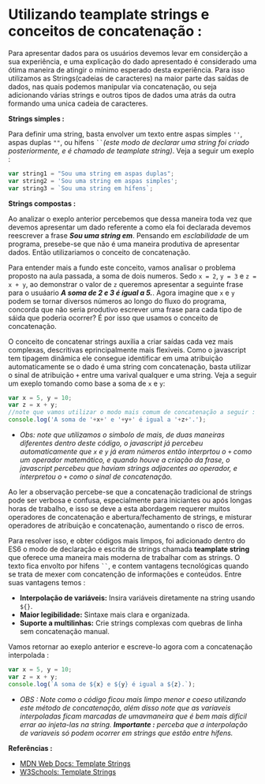 # Utilizando teamplate strings e conceitos de concatenação :

Para apresentar dados para os usuários devemos levar em considerção a sua experiência, e uma explicação do dado apresentado é considerado uma ótima maneira de atingir o mínimo esperado desta experiência. Para isso utilizamos as Strings(cadeias de caracteres) na maior parte das saídas de dados, nas quais podemos manipular via concatenação, ou seja adicionando várias strings e outros tipos de dados uma atrás da outra formando uma unica cadeia de caracteres.

**Strings simples :**

Para definir uma string, basta envolver um texto entre aspas simples `''`, aspas duplas `""`, ou  hífens ` `` `*(este modo de declarar uma string foi criado posteriormente, e é chamado de teamplate string)*. Veja a seguir um exeplo :

~~~javascript
var string1 = "Sou uma string em aspas duplas";
var string2 = 'Sou uma string em aspas simples';
var string3 = `Sou uma string em hífens`;
~~~

**Strings compostas :**

Ao analizar o exeplo anterior percebemos que dessa maneira toda vez que devemos apresentar um dado referente a como ela foi declarada devemos reescrever a frase ***Sou uma string em***. Pensando em *esclabilidade* de um programa, presebe-se que não é uma maneira produtiva de apresentar dados. Então utilizariamos o conceito de concatenação.

Para entender mais a fundo este conceito, vamos analisar o problema proposto na aula passada, a soma de dois numeros. Sedo `x = 2`, `y = 3` e `z = x + y`, ao demonstrar o valor de `z` queremos apresentar a seguinte frase para o usuáario ***A soma de 2 e 3 é igual a 5.***. Agora imagine que `x` e `y` podem se tornar diversos números ao longo do fluxo do programa, concorda que não seria produtivo escrever uma frase para cada tipo de sáida que poderia ocorrer? É por isso que usamos o conceito de concatenação.

O conceito de concatenar strings auxilia a criar saídas cada vez mais complexas, descritivas eprincipalmente mais flexiveis. Como o javascript tem tipagem dinâmica ele consegue identificar em uma atribuição automaticamente se o dado é uma string com concatenação, basta utilizar o sinal de atribuição `+` entre uma varival qualquer e uma string. Veja a seguir um exeplo tomando como base a soma  de `x` e `y`:

~~~javascript
var x = 5, y = 10;
var z = x + y;
//note que vamos utilizar o modo mais comum de concatenação a seguir :
console.log('A soma de '+x+' e '+y+' é igual a '+z+'.');
~~~
* *Obs: note que utilizamos o simbolo de mais, de duas maneiras diferentes dentro deste código, o javascript já percebeu automaticamente que `x` e `y` já eram números então interprtou o `+` como um operador matemático, e quando houve a criação da frase, o javascript percebeu que haviam strings adjacentes ao operador, e interpretou o `+` como o sinal de concatenação.*

Ao ler a observação percebe-se que a concatenação tradicional de strings pode ser verbosa e confusa, especialmente para iniciantes ou após longas horas de trabalho, e isso se deve a esta abordagem requerer muitos operadores de concatenação e abertura/fechamento de strings, e misturar operadores de atribuição e concatenação, aumentando o risco de erros.

Para resolver isso, e obter códigos mais limpos, foi adicionado dentro do ES6 o modo de declaração e escrita de strings chamada **teamplate string** que oferece uma maneira mais moderna de trabalhar com as strings. O texto fica envolto por hifens ` `` `, e contem vantagens tecnológicas quando se trata de mexer com concatenção de informações e conteúdos. Entre suas vantagens temos :

* **Interpolação de variáveis:** Insira variáveis diretamente na string usando `${}`.
* **Maior legibilidade:** Sintaxe mais clara e organizada.
* **Suporte a multilinhas:** Crie strings complexas com quebras de linha sem concatenação manual.

Vamos retornar ao exeplo anterior e escreve-lo agora com a concatenação interpolada :

~~~javascript
var x = 5, y = 10;
var z = x + y;
console.log(`A soma de ${x} e ${y} é igual a ${z}.`);
~~~
* *OBS : Note como o código ficou mais limpo menor e coeso utilizando este método de concatenação, além disso note que as variaveis interpoladas ficam marcadas de umavmaneira que é bem mais difícil errar ao injeta-las na string. **Importante :** perceba que a interpolação de variaveis só podem ocorrer em strings que estão entre hífens.*


**Referências :**

* [MDN Web Docs: Template Strings](https://developer.mozilla.org/pt-BR/docs/Web/JavaScript/Reference/Template_literals)
* [W3Schools: Template Strings]()

